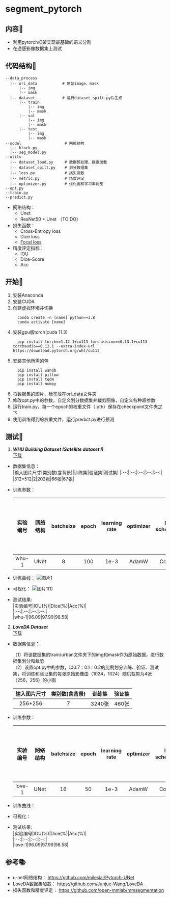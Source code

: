 # segment_pytorch
## 内容📝
* 利用pytorch框架实现最基础的语义分割
* 在遥感影像数据集上测试
## 代码结构🐳
```
--data_process
  |-- ori_data           # 原始image、mask
      |-- img
      |-- mask
  |-- dataset            # 运行dataset_spilt.py后生成
      |-- train
          |-- img
          |-- mask  
      |-- val
          |-- img
          |-- mask
      |-- test
          |-- img
          |-- mask
--model                   # 网络结构
  |-- block.py
  |-- seg_model.py
--utils
  |-- dataset_load.py     # 数据预处理、数据加载
  |-- dataset_spilt.py    # 划分数据集
  |-- loss.py             # 损失函数
  |-- metric.py           # 精度评定
  |-- optimizer.py        # 优化器和学习率调整
--opt.py
--train.py
--predict.py

```
* 网络结构：
   * Unet
   * ResNet50 + Unet （TO DO）
* 损失函数：
   * Cross-Entropy loss
   * Dice loss
   * [Focal loss](https://github.com/RefineM/FocalLoss_multiclass)
* 精度评定指标：
   * IOU
   * Dice-Score
   * Acc
  
## 开始👋
1. 安装Anaconda
2. 安装CUDA
3. 创建虚拟环境并切换
   ```
     conda create -n [name] python==3.8
     conda activate [name]
   ```
4. 安装gpu版torch(cuda 11.3)
   ```
     pip install torch==1.12.1+cu113 torchvision==0.13.1+cu113 torchaudio==0.12.1 --extra-index-url https://download.pytorch.org/whl/cu113
   ```
5. 安装其他所需的包
   ```
     pip install wandb
     pip install pillow
     pip install tqdm
     pip install numpy
   ```
6. 将数据集的图片、标签放在ori_data文件夹
7. 修改opt.py中的参数，自定义划分数据集并裁剪图像，自定义各种超参数
8. 运行train.py，每一个epoch的权重文件（.pth）保存在checkpoint文件夹之下
9. 使用训练得到的权重文件，运行predict.py进行预测
   
## 测试🔨
1. ***WHU Building Dataset (Satellite dataset I)***  
   [下载](http://gpcv.whu.edu.cn/data/building_dataset.html)
* 数据集信息：  
   |输入图片尺寸|类别数(含背景)|训练集|验证集|测试集|
   |:--:|:--:|:--:|:--:|:--:|   
   |512*512|2|202张|66张|67张|
  
* 训练参数：
  
   |实验编号|网络结构|batchsize|epoch|learning rate|optimizer|lr-scheduler|loss|使用预训练模型| 
   |:--:|:--:|:--:|:--:|:--:|:--:|:--:|:--:|:--:|
   |whu-1|UNet|8|100|1e-3|AdamW|Cosine|CE-loss|×|
  
* 训练曲线：
   ![图片1](https://github.com/RefineM/segment_pytorch/assets/112970219/a4fd2895-af13-4d19-b9f2-e6bb958815fd)

* 可视化：
  ![图片1(1)](https://github.com/RefineM/segment_pytorch/assets/112970219/3622e3c3-eadd-4dae-905a-86d96ac3734e)

* 测试结果:  
   |实验编号|IOU(%)|Dice(%)|Acc(%)|  
   |:--:|:--:|:--:|:--:|  
   |whu-1|96.09|97.99|98.58|  
  
2. ***LoveDA Dataset***  
   [下载](http://junjuewang.top/)
* 数据集信息：
  
  （1）将该数据集的train/urban文件夹下的img和mask作为原始数据，进行数据集划分和裁剪  
  （2）设置opt.py中的参数，以0.7：0.1：0.2的比例划分训练、验证、测试集，将训练和验证集的每张原始影像由（1024，1024）随机裁剪为4张（256，256）的小图
    
   |输入图片尺寸|类别数(含背景)|训练集|验证集|
   |:--:|:--:|:--:|:--:|
   |256*256|7|3240张|460张|

* 训练参数：
  
   |实验编号|网络结构|batchsize|epoch|learning rate|optimizer|lr-scheduler|loss|使用预训练模型| 
   |:--:|:--:|:--:|:--:|:--:|:--:|:--:|:--:|:--:|
   |love-1|UNet|16|50|1e-3|AdamW|Cosine|DiceLoss|×|

* 训练曲线：
 
* 可视化：

* 测试结果:  
   |实验编号|IOU(%)|Dice(%)|Acc(%)|  
   |:--:|:--:|:--:|:--:|  
   |love-1|96.09|97.99|98.58|  

## 参考📚
* u-net网络结构：
  https://github.com/milesial/Pytorch-UNet
* LoveDA数据集加载：
  https://github.com/Junjue-Wang/LoveDA
* 损失函数和精度评定：
  https://github.com/open-mmlab/mmsegmentation
